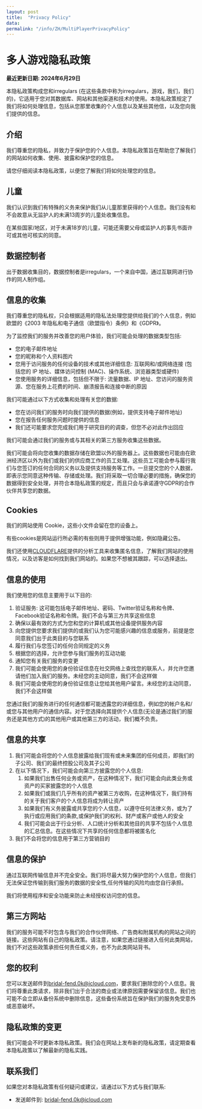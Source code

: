 ```yaml
---
layout: post
title:  "Privacy Policy"
data:
permalink: "/info/ZH/MultiPlayerPrivacyPolicy"
---
```


# 多人游戏隐私政策

**最近更新日期: 2024年6月29日**

本隐私政策构成您和irregulars (在这些条款中称为irregulars，游戏，我们，我们的)，它适用于您对其数据库、网站和其他渠道和技术的使用。本隐私政策规定了我们将如何处理信息，包括从您那里收集的个人信息以及某些其他信，以及您向我们提供的信息。

## 介绍

我们尊重您的隐私，并致力于保护您的个人信息。本隐私政策旨在帮助您了解我们的网站如何收集、使用、披露和保护您的信息。

请您仔细阅读本隐私政策，以便您了解我们将如何处理您的信息。

## 儿童

我们认识到我们有特殊的义务来保护我们从儿童那里获得的个人信息。我们没有和不会故意从无监护人的未满13周岁的儿童处收集信息。

在某些国家/地区，对于未满18岁的儿童，可能还需要父母或监护人的事先书面许可或其他可核实的同意。

## 数据控制者

出于数据收集目的，数据控制者是irregulars，一个来自中国，通过互联网进行协作的同人制作组。

## 信息的收集

我们尊重您的隐私权，只会根据适用的隐私法处理您提供给我们的个人信息，例如欧盟的《2003 年隐私和电子通信（欧盟指令）条例》和《GDPR》。

为了监控我们的服务并改善您的用户体验，我们可能会处理的数据类型包括:

- 您的电子邮件地址
- 您的昵称和个人资料图片
- 您用于访问服务的任何设备的技术或其他详细信息: 互联网和/或网络连接 (包括您的 IP 地址、媒体访问控制 (MAC)、操作系统、浏览器类型或硬件)
- 您使用服务的详细信息，包括但不限于: 流量数据、IP 地址、您访问的服务资源、您在服务上花费的时间、崩溃报告和连接中断的原因

我们可能通过以下方式收集和处理有关您的数据:

- 您在访问我们的服务时向我们提供的数据(例如，提供支持电子邮件地址)
- 您在报告任何服务问题时提供的信息
- 我们还可能要求您完成我们用于研究目的的调查，但您不必对此作出回应

我们可能会通过我们的服务或与其相关的第三方服务收集这些数据。

我们可能会将向您收集的数据存储在欧盟以外的服务器上。这些数据也可能由在欧洲经济区以外为我们或我们的供应商工作的员工处理。这些员工可能会参与履行我们与您签订的任何合同的义务以及提供支持服务等工作。一旦提交您的个人数据，即表示您同意这种传输、存储或处理。我们将采取一切合理必要的措施，确保您的数据得到安全处理，并符合本隐私政策的规定，而且只会与承诺遵守GDPR的合作伙伴共享您的数据。

## Cookies

我们的网站使用 Cookie，这些小文件会留在您的设备上。

有些cookies是网站运行所必需的有些则用于提供增强功能，例如隐藏公告。

我们还使用[CLOUDFLARE](https://www.cloudflare.com/)提供的分析工具来收集匿名信息，了解我们网站的使用情况，以及访客是如何找到我们网站的。如果您不想被其跟踪，可以选择退出。

## 信息的使用

我们使用您的信息主要用于以下目的:

1. 验证服务: 这可能包括电子邮件地址、密码、Twitter验证名称和令牌、Facebook验证名称和令牌。我们不会与第三方共享这些信息
2. 确保以最有效的方式为您和您的计算机或其他设备提供服务内容
3. 向您提供您要求我们提供的或我们认为您可能感兴趣的信息或服务，前提是您同意我们出于此类目的与您联系
4. 履行我们与您签订的任何合同规定的义务
5. 根据您的选择，允许您参与我们服务的互动功能
6. 通知您有关我们服务的变更
7. 我们可能会使用您的身份验证信息在社交网络上查找您的联系人，并允许您邀请他们加入我们的服务。未经您的主动同意，我们不会这样做
8. 我们可能会使用您的身份验证信息让您给其他用户留言。未经您的主动同意，我们不会这样做

您通过我们的服务进行的任何通信都可能透露您的详细信息，例如您的帐户名和/或您与其他用户的通信内容。对于您选择向其提供个人信息(无论是通过我们的服务还是其他方式)的其他用户或其他第三方的活动，我们概不负责。

## 信息的共享

1. 我们可能会将您的个人信息披露给我们现有或未来集团的任何成员，即我们的子公司、我们的最终控股公司及其子公司
2. 在以下情况下，我们可能会向第三方披露您的个人信息:
   1. 如果我们出售任何业务或资产，在这种情况下，我们可能会向此类业务或资产的买家披露您的个人信息
   2. 如果我们或我们几乎所有的资产被第三方收购，在这种情况下，我们持有的关于我们客户的个人信息将成为转让资产
   3. 如果我们有义务披露或共享您的个人信息，以遵守任何法律义务，或为了执行或应用我们的条款,或保护我们的权利、财产或客户或他人的安全
   4. 我们可能会出于行业分析、人口统计分析和其他目的共享不包括个人信息的汇总信息。在这些情况下共享的任何信息都将被匿名化
3. 我们不会将您的信息用于第三方营销目的

## 信息的保护

通过互联网传输信息并不完全安全。我们将尽最大努力保护您的个人信息，但我们无法保证您传输到我们服务的数据的安全性,任何传输的风险均由您自行承担。

我们将使用程序和安全功能来防止未经授权访问您的信息。

## 第三方网站

我们的服务可能不时包含与我们的合作伙伴网络、广告商和附属机构的网站之间的链接。这些网站有自己的隐私政策。请注意，如果您通过链接进入任何此类网站，我们不对这些政策承担任何责任或义务，也不为此类网站背书。

## 您的权利

您可以发送邮件到<bridal-fend.0k@icloud.com>，要求我们删除您的个人信息。我们将尊重此类请求，除非我们出于合法的商业或法律原因需要保留该信息。我们也可能不会立即从备份系统中删除信息，这些备份系统旨在保护我们的服务免受意外或恶意破坏。

## 隐私政策的变更

我们可能会不时更新本隐私政策。我们会在网站上发布新的隐私政策，请定期查看本隐私政策以了解最新的隐私实践。

## 联系我们

如果您对本隐私政策有任何疑问或建议，请通过以下方式与我们联系:

- 发送邮件到: <bridal-fend.0k@icloud.com>
